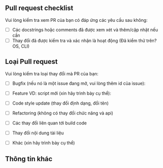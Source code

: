 <!-- Vui lòng tham khảo tài liệu sau của chúng tôi để biết bất kỳ câu hỏi nào về việc gửi pull request hoặc cho VNTechies biết nếu bạn cần bất kỳ trợ giúp nào: https://github.com/vntechies/toolbox/blob/main/.github/CONTRIBUTING.md -->

## Pull request checklist

Vui lòng kiểm tra xem PR của bạn có đáp ứng các yêu cầu sau không:

- [ ] Các docstrings hoặc comments đã được xem xét và thêm/cập nhật nếu cần
- [ ] Thay đổi đã được kiểm tra và xác nhận là hoạt động (Đã kiểm thử trên? OS, CLI)

## Loại Pull request

<!-- Vui lòng không cập nhật các dependencies trừ khi nó khắc phục một vấn đề nào đó. -->

<!-- Hãy cố gắng giới hạn pull request của bạn ở một loại dưới đây, hãy gửi nhiều pull request nếu cần. -->

Vui lòng kiểm tra loại thay đổi mà PR của bạn:

- [ ] Bugfix (nếu nó là một issue đang mở, vui lòng thêm id của issue):
- [ ] Feature VD: script mới (xin hãy trình bày cụ thể):
- [ ] Code style update (thay đổi định dạng, đổi tên)
- [ ] Refactoring (không có thay đổi chức năng và api)
- [ ] Các thay đổi liên quan tới build code
- [ ] Thay đổi nội dung tài liệu
- [ ] Khác (xin hãy trình bày cụ thể)


## Thông tin khác

<!-- Bất kỳ thông tin nào khác quan trọng đối với PR, chẳng hạn như ảnh chụp màn hình về giao diện của thành phần trước và sau khi thay đổi. -->